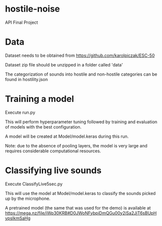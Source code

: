 # hostile-noise
API Final Project

# Data
Dataset needs to be obtained from https://github.com/karolpiczak/ESC-50

Dataset zip file should be unzipped in a folder called 'data'

The categorization of sounds into hostile and non-hostile categories can be found in hostility.json

# Training a model
Execute run.py

This will perform hyperparameter tuning followed by training and evaluation of models with the best configuration. 

A model will be created at Model/model.keras during this run.

Note: due to the absence of pooling layers, the model is very large and requires considerable computational resources.

# Classifying live sounds
Execute ClassifyLive5sec.py

This will use the model at Model/model.keras to classify the sounds picked up by the microphone.

A pretrained model (the same that was used for the demo) is available at https://mega.nz/file/iWp30KRB#D0JWoNFybpiDmQGu00y2iSa2JjT6sBUpHypslkmSaHg